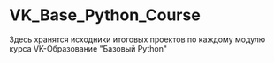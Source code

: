 # VK_Base_Python_Course
Здесь хранятся исходники итоговых проектов по каждому модулю курса VK-Образование "Базовый Python"
